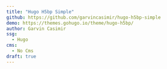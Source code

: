 ```yaml
---
title: "Hugo H5bp Simple"
github: https://github.com/garvincasimir/hugo-h5bp-simple
demo: https://themes.gohugo.io/theme/hugo-h5bp/
author: Garvin Casimir
ssg:
  - Hugo
cms:
  - No Cms
draft: true
---
```

